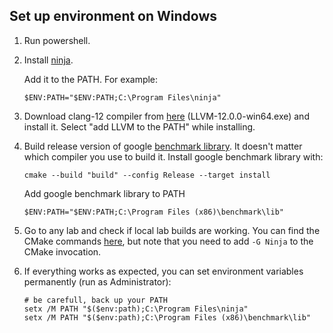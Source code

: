 ## Set up environment on Windows

1. Run powershell.

2. Install [ninja](https://github.com/ninja-build/ninja/releases). 
    
    Add it to the PATH. For example:
    ```
    $ENV:PATH="$ENV:PATH;C:\Program Files\ninja"
    ```
3. Download clang-12 compiler from [here](https://github.com/llvm/llvm-project/releases/tag/llvmorg-12.0.0) (LLVM-12.0.0-win64.exe) and install it. Select "add LLVM to the PATH" while installing.

4. Build release version of google [benchmark library](https://github.com/google/benchmark#installation). It doesn't matter which compiler you use to build it. Install google benchmark library with:
    ```
    cmake --build "build" --config Release --target install
    ```
    Add google benchmark library to PATH
    ```
    $ENV:PATH="$ENV:PATH;C:\Program Files (x86)\benchmark\lib"
    ```
5. Go to any lab and check if local lab builds are working. You can find the CMake commands [here](GetStarted.md#how-to-build-lab-assignments), but note that you need to add `-G Ninja` to the CMake invocation.

6. If everything works as expected, you can set environment variables permanently (run as Administrator):
    ```
    # be carefull, back up your PATH
    setx /M PATH "$($env:path);C:\Program Files\ninja"
    setx /M PATH "$($env:path);C:\Program Files (x86)\benchmark\lib"
    ```